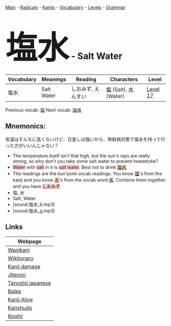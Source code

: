 <style> bigfont {font-size: 100px}</style>
[Main](../README.md) -
[Radicals](../radicals.md) -
[Kanjis](../kanjis.md) -
[Vocabulary](../vocabulary.md) -
[Levels](../levels.md) -
[Grammar](../grammar.md)
# <bigfont> 塩水</bigfont> - Salt Water 

| Vocabulary | Meanings | Reading | Characters | Level |
| --- | --- | --- | --- | --- |
| 塩水 | Salt Water | しおみず, えんすい |  [塩](../kanjis/塩.md) (Salt), [水](../kanjis/水.md) (Water) | [Level 17](../levels/wk_level17.md) |

Previous vocab: [塩](塩.md) Next vocab: [塩味](塩味.md) 

## Mnemonics:
気温はそんなに高くないけど、日差しは強いから、熱射病対策で塩水を持って行った方がいいんじゃない？
* The temperature itself isn't that high, but the sun's rays are really strong, so why don't you take some salt water to prevent heatstroke?
* <span style="background-color:#ffcccb"> Water</span> with <span style="background-color:#ffcccb"> salt</span> in it is <span style="background-color:#ffcccb"> salt water</span>. Best not to drink <span style="background-color:#fed8b1"> [塩水]([塩](https://jisho.org/search/塩)水)</span>.
* The readings are the kun'yomi vocab readings. You know <span style="background-color:#fed8b1"> [塩](https://jisho.org/search/塩)</span>'s from the kanji and you know <span style="background-color:#fed8b1"> [水](https://jisho.org/search/水)</span>'s from the vocab word <span style="background-color:#fed8b1"> [水](https://jisho.org/search/水)</span>. Combine them together and you have <span style="background-color:#ffcccb"> しおみず</span>.
* 塩, 水
* Salt, Water
* [sound:塩水_b.mp3]
* [sound:塩水_g.mp3]


## Links 

| Webpage |
| --- |
| [Wanikani          ](https://www.wanikani.com/kanji/塩水) |
| [Wiktionary        ](https://en.wiktionary.org/wiki/塩水) |
| [Kanji damage      ](http://www.kanjidamage.com/kanji/search?utf8=✓&q=塩水) |
| [Jitenon           ](https://jitenon.com/kanji/塩水) |
| [Tanoshii japanese ](https://www.tanoshiijapanese.com/dictionary/kanji.cfm?k=塩水) |
| [Baike             ](https://baike.baidu.com/item/塩水) |
| [Kanji Alive       ](https://app.kanjialive.com/塩水) |
| [Kanshudo          ](https://www.kanshudo.com/searchmn?q=塩水) |
| [Koohii            ](https://kanji.koohii.com/study/kanji/塩水) |
